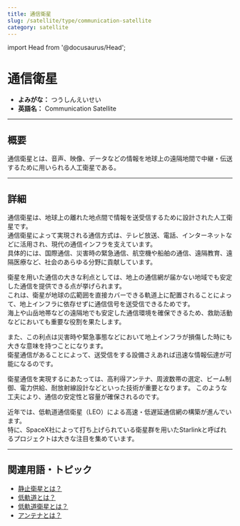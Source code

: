 ```yaml
---
title: 通信衛星
slug: /satellite/type/communication-satellite
category: satellite
---
```


import Head from '@docusaurus/Head';

<Head>
  <script type="application/ld+json">
    {`{
      "@context": "https://schema.org",
      "@type": "DefinedTerm",
      "name": "通信衛星",
      "inDefinedTermSet": "https://www.space-portal.org",
      "termCode": "satellite/type/communication-satellite",
      "description": "通信衛星とは、音声、映像、データなどの情報を地球上の遠隔地間で中継・伝送するために用いられる人工衛星である。",
      "url": "https://www.space-portal.org/docs/satellite/type/communication-satellite"
    }`}
  </script>
</Head>

# 通信衛星

- **よみがな：** つうしんえいせい  
- **英語名：** Communication Satellite  

---

## 概要

通信衛星とは、音声、映像、データなどの情報を地球上の遠隔地間で中継・伝送するために用いられる人工衛星である。

---

## 詳細

通信衛星は、地球上の離れた地点間で情報を送受信するために設計された人工衛星です。  
通信衛星によって実現される通信方式は、テレビ放送、電話、インターネットなどに活用され、現代の通信インフラを支えています。  
具体的には、国際通信、災害時の緊急通信、航空機や船舶の通信、遠隔教育、遠隔医療など、社会のあらゆる分野に貢献しています。 

衛星を用いた通信の大きな利点としては、地上の通信網が届かない地域でも安定した通信を提供できる点が挙げられます。  
これは、衛星が地球の広範囲を直接カバーできる軌道上に配置されることによって、地上インフラに依存せずに通信信号を送受信できるためです。  
海上や山岳地帯などの遠隔地でも安定した通信環境を確保できるため、救助活動などにおいても重要な役割を果たします。

また、この利点は災害時や緊急事態などにおいて地上インフラが損傷した時にも大きな意味を持つことになります。  
衛星通信があることによって、送受信をする設備さえあれば迅速な情報伝達が可能になるのです。

衛星通信を実現するにあたっては、高利得アンテナ、周波数帯の選定、ビーム制御、電力供給、耐放射線設計などといった技術が重要となります。
このような工夫により、通信の安定性と容量が確保されるのです。  

近年では、低軌道通信衛星（LEO）による高速・低遅延通信網の構築が進んでいます。  
特に、SpaceX社によって打ち上げられている衛星群を用いたStarlinkと呼ばれるプロジェクトは大きな注目を集めています。  


---

## 関連用語・トピック

- [静止衛星とは？](/docs/satellite/type/geostationary-sat)  
- [低軌道とは？](/docs/orbit/type/low-orbit)  
- [低軌道衛星とは？](/docs/satellite/type/low-orbit-sat)  
- [アンテナとは？](/docs/communication/technology)  